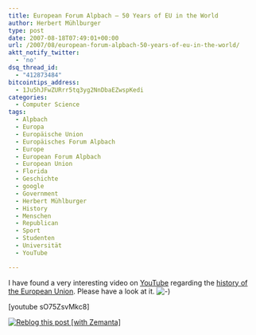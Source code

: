 ```yaml
---
title: European Forum Alpbach – 50 Years of EU in the World
author: Herbert Mühlburger
type: post
date: 2007-08-18T07:49:01+00:00
url: /2007/08/european-forum-alpbach-50-years-of-eu-in-the-world/
aktt_notify_twitter:
  - 'no'
dsq_thread_id:
  - "412873484"
bitcointips_address:
  - 1Ju5hJFwZURrr5tq3yg2NnDbaEZwspKedi
categories:
  - Computer Science
tags:
  - Alpbach
  - Europa
  - Europäische Union
  - Europäisches Forum Alpbach
  - Europe
  - European Forum Alpbach
  - European Union
  - Florida
  - Geschichte
  - google
  - Government
  - Herbert Mühlburger
  - History
  - Menschen
  - Republican
  - Sport
  - Studenten
  - Universität
  - YouTube

---
```

I have found a very interesting video on <a title="YouTube" href="http://www.youtube.com/" target="_blank">YouTube</a> regarding the <a class="zem_slink" title="History of the European Union" rel="wikipedia" href="http://en.wikipedia.org/wiki/History_of_the_European_Union">history of the European Union</a>. Please have a look at it. ![-)][1]

[youtube sO75ZsvMkc8]

<div class="zemanta-pixie">
  <a class="zemanta-pixie-a" title="Reblog this post [with Zemanta]" href="http://reblog.zemanta.com/zemified/dc6a2854-997f-43d7-b4fa-6a3d0ad73b4c/"><img class="zemanta-pixie-img" src="http://img.zemanta.com/reblog_e.png?x-id=dc6a2854-997f-43d7-b4fa-6a3d0ad73b4c" alt="Reblog this post [with Zemanta]" /></a><span class="zem-script more-related pretty-attribution"></span>
</div>

 [1]: file:///C:/Users/Herbert/Desktop/blogupdate/export-Dateien/icon_smile.gif